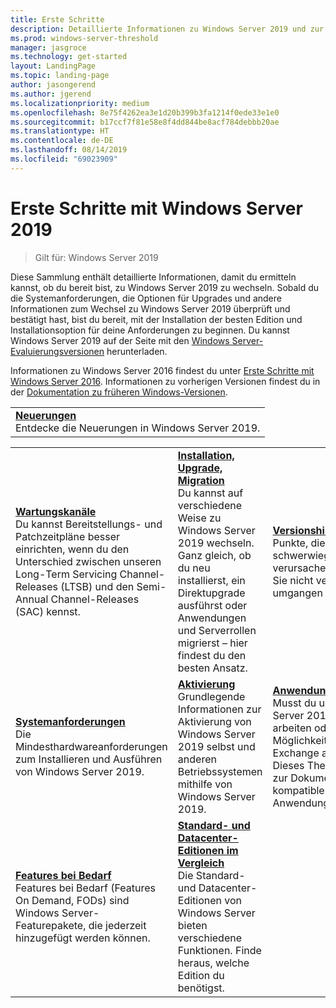 ```yaml
---
title: Erste Schritte
description: Detaillierte Informationen zu Windows Server 2019 und zur Vorbereitung auf Bereitstellung, Upgrade oder Migration.
ms.prod: windows-server-threshold
manager: jasgroce
ms.technology: get-started
layout: LandingPage
ms.topic: landing-page
author: jasongerend
ms.author: jgerend
ms.localizationpriority: medium
ms.openlocfilehash: 8e75f4262ea3e1d20b399b3fa1214f0ede33e1e0
ms.sourcegitcommit: b17ccf7f81e58e8f4dd844be8acf784debbb20ae
ms.translationtype: HT
ms.contentlocale: de-DE
ms.lasthandoff: 08/14/2019
ms.locfileid: "69023909"
---
```

# <a name="get-started-with-windows-server-2019"></a>Erste Schritte mit Windows Server 2019

> Gilt für: Windows Server 2019

Diese Sammlung enthält detaillierte Informationen, damit du ermitteln kannst, ob du bereit bist, zu Windows Server 2019 zu wechseln. Sobald du die Systemanforderungen, die Optionen für Upgrades und andere Informationen zum Wechsel zu Windows Server 2019 überprüft und bestätigt hast, bist du bereit, mit der Installation der besten Edition und Installationsoption für deine Anforderungen zu beginnen. Du kannst Windows Server 2019 auf der Seite mit den [Windows Server-Evaluierungsversionen](https://www.microsoft.com/evalcenter/evaluate-windows-server-2019) herunterladen.

Informationen zu Windows Server 2016 findest du unter [Erste Schritte mit Windows Server 2016](../get-started/server-basics.md). Informationen zu vorherigen Versionen findest du in der [Dokumentation zu früheren Windows-Versionen](https://docs.microsoft.com/previous-versions/windows/).

|       | 
|   -   | 
| [**Neuerungen**](whats-new-19.md)<br>Entdecke die Neuerungen in Windows Server 2019. |

|       |        |        |
|   -   |   -    |   -    |
| [**Wartungskanäle**](servicing-channels-19.md) <br>Du kannst Bereitstellungs- und Patchzeitpläne besser einrichten, wenn du den Unterschied zwischen unseren Long-Term Servicing Channel-Releases (LTSB) und den Semi-Annual Channel-Releases (SAC) kennst. | [**Installation, Upgrade, Migration**](install-upgrade-migrate-19.md) <br>Du kannst auf verschiedene Weise zu Windows Server 2019 wechseln. Ganz gleich, ob du neu installierst, ein Direktupgrade ausführst oder Anwendungen und Serverrollen migrierst – hier findest du den besten Ansatz. | [**Versionshinweise**](rel-notes-19.md) <br>Punkte, die schwerwiegende Probleme verursachen können, wenn Sie nicht vermieden oder umgangen werden.   |
| [**Systemanforderungen**](sys-reqs-19.md) <br>Die Mindesthardwareanforderungen zum Installieren und Ausführen von Windows Server 2019. | [**Aktivierung**](activation-19.md) <br>Grundlegende Informationen zur Aktivierung von Windows Server 2019 selbst und anderen Betriebssystemen mithilfe von Windows Server 2019.  | [**Anwendungskompatibilität**](app-compat-19.md)<br>Musst du unter Windows Server 2019 mit SQL arbeiten oder eine Möglichkeit finden, Exchange auszuführen? Dieses Thema enthält Links zur Dokumentation für kompatible Microsoft-Anwendungen. |
| [**Features bei Bedarf**](install-fod-19.md)<br>Features bei Bedarf (Features On Demand, FODs) sind Windows Server-Featurepakete, die jederzeit hinzugefügt werden können. |  [**Standard- und Datacenter-Editionen im Vergleich**](editions-comparison-19.md)<br>Die Standard- und Datacenter-Editionen von Windows Server bieten verschiedene Funktionen. Finde heraus, welche Edition du benötigst. |
